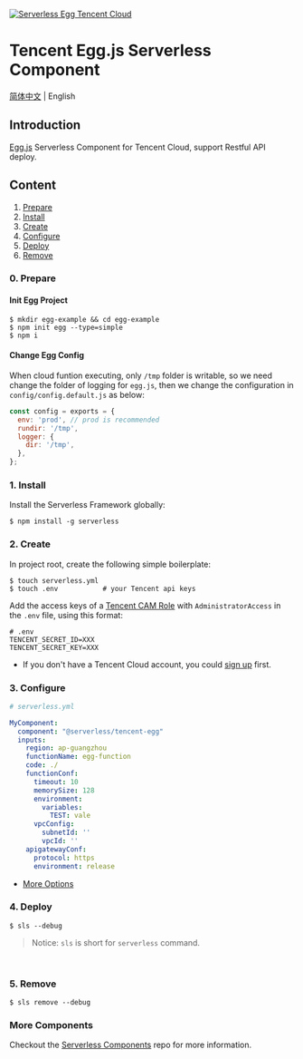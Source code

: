 [![Serverless Egg Tencent Cloud](https://img.serverlesscloud.cn/20191226/1577361751088-egg_width.png)](http://serverless.com)


# Tencent Egg.js Serverless Component

[简体中文](https://github.com/serverless-components/tencent-egg/blob/master/README.md) | English

## Introduction

[Egg.js](https://github.com/eggjs/egg) Serverless Component for Tencent Cloud, support Restful API deploy.

## Content

1. [Prepare](#0-prepare)
1. [Install](#1-install)
2. [Create](#2-create)
3. [Configure](#3-configure)
4. [Deploy](#4-deploy)
5. [Remove](#5-Remove)

### 0. Prepare

#### Init Egg Project

```shell
$ mkdir egg-example && cd egg-example
$ npm init egg --type=simple
$ npm i
```

#### Change Egg Config

When cloud funtion executing, only `/tmp` folder is writable, so we need change the folder of logging for `egg.js`, then we change the configuration in `config/config.default.js` as below:

```js
const config = exports = {
  env: 'prod', // prod is recommended
  rundir: '/tmp',
  logger: {
    dir: '/tmp',
  },
};
```

### 1. Install

Install the Serverless Framework globally:

```shell
$ npm install -g serverless
```

### 2. Create

In project root, create the following simple boilerplate:

```shell
$ touch serverless.yml
$ touch .env           # your Tencent api keys
```

Add the access keys of a [Tencent CAM Role](https://console.cloud.tencent.com/cam/capi) with `AdministratorAccess` in the `.env` file, using this format:

```
# .env
TENCENT_SECRET_ID=XXX
TENCENT_SECRET_KEY=XXX
```

- If you don't have a Tencent Cloud account, you could [sign up](https://intl.cloud.tencent.com/register) first.

### 3. Configure

```yml
# serverless.yml

MyComponent:
  component: "@serverless/tencent-egg"
  inputs:
    region: ap-guangzhou 
    functionName: egg-function
    code: ./
    functionConf:
      timeout: 10
      memorySize: 128
      environment:
        variables:
          TEST: vale
      vpcConfig:
        subnetId: ''
        vpcId: ''
    apigatewayConf:
      protocol: https
      environment: release
```

- [More Options](https://github.com/serverless-components/tencent-egg/blob/master/docs/configure.md)

### 4. Deploy

```shell
$ sls --debug
```

> Notice: `sls` is short for `serverless` command.

&nbsp;

### 5. Remove

```shell
$ sls remove --debug
```

### More Components

Checkout the [Serverless Components](https://github.com/serverless/components) repo for more information.

